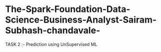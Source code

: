 # The-Spark-Foundation-Data-Science-Business-Analyst-Sairam-Subhash-chandavale-
  TASK 2 :- Prediction using UnSupervised ML
